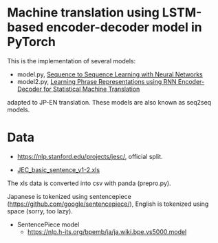 # Machine translation using LSTM-based encoder-decoder model in PyTorch

This is the implementation of several models:

- model.py, [Sequence to Sequence Learning with Neural Networks](https://arxiv.org/abs/1409.3215)
- model2.py, [Learning Phrase Representations using RNN Encoder-Decoder for Statistical Machine Translation](https://arxiv.org/abs/1406.1078)

adapted to JP-EN translation. These models are also known as seq2seq models.
  
# Data

- https://nlp.stanford.edu/projects/jesc/, official split.

- [JEC_basic_sentence_v1-2.xls](http://nlp.ist.i.kyoto-u.ac.jp/EN/index.php?JEC%20Basic%20Sentence%20Data)

The xls data is converted into csv with panda (prepro.py).

Japanese is tokenized using sentencepiece (https://github.com/google/sentencepiece/), English is tokenized using space (sorry, too lazy).

- SentencePiece model 
    - https://nlp.h-its.org/bpemb/ja/ja.wiki.bpe.vs5000.model
